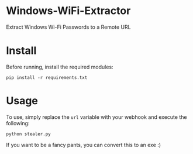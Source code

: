 # Windows-WiFi-Extractor
Extract Windows Wi-Fi Passwords to a Remote URL

# Install
Before running, install the required modules:

```
pip install -r requirements.txt
```

# Usage
To use, simply replace the `url` variable with your webhook and execute the following:

```
python stealer.py
```

If you want to be a fancy pants, you can convert this to an exe :)
